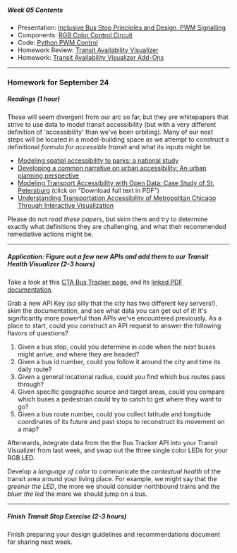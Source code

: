 ##### Week 05 Contents
- Presentation: [Inclusive Bus Stop Principles and Design, PWM Signalling](readme.md)
- Components: [RGB Color Control Circuit](circuits.md)
- Code: [Python PWM Control](python-gpio.md)
- Homework Review: [Transit Availability Visualizer](homework-answers.md)
- Homework: [Transit Availability Visualizer Add-Ons](homework.md)

-----

### Homework for September 24

##### Readings (1 hour)

These will seem divergent from our arc so far, but they are whitepapers that strive to use data to model transit accessibility (but with a very different definition of 'accessibility' than we've been orbiting). Many of our next steps will be located in a model-building space as we attempt to construct a definitional *formula for accessible transit* and what its inputs might be.

- [Modeling spatial accessibility to parks: a national study](https://ij-healthgeographics.biomedcentral.com/articles/10.1186/1476-072X-10-31)
- [Developing a common narrative on urban accessibility: An urban planning perspective](https://www.brookings.edu/research/developing-common-narrative-urban-accessibility-planning/)
- [Modeling Transport Accessibility with Open Data: Case Study of St. Petersburg](https://www.sciencedirect.com/science/article/pii/S1877050916326916) (click on "Download full text in PDF")
- [Understanding Transportation Accessibility of Metropolitan Chicago Through Interactive Visualization](https://www.evl.uic.edu/documents/yin_chicago_urbangis2015.pdf)

Please do not *read these papers*, but skim them and try to determine exactly what definitions they are challenging, and what their recommended remediative actions might be.

-----

##### Application: Figure out a few new APIs and add them to our Transit Health Visualizer (2-3 hours)

Take a look at this [CTA Bus Tracker page](https://www.transitchicago.com/developers/bustracker/), and its [linked PDF documentation](https://www.transitchicago.com/assets/1/6/cta_Bus_Tracker_API_Developer_Guide_and_Documentation_20160929.pdf).  

Grab a new API Key (so silly that the city has two different key servers!), skim the documentation, and see what data you can get out of it! It's significantly more powerful than APIs we've encountered previously. As a place to start, could you construct an API request to answer the following flavors of questions?

1. Given a bus stop, could you determine in code when the next buses might arrive, and where they are headed?
2. Given a bus id number, could you follow it around the city and time its daily route?
3. Given a general locational radius, could you find which bus routes pass through?
4. Given specific geographic source and target areas, could you compare which buses a pedestrian could try to catch to get where they want to go?
5. Given a bus route number, could you collect latitude and longitude coordinates of its future and past stops to reconstruct its movement on a map?

Afterwards, integrate data from the the Bus Tracker API into your Transit Visualizer from last week, and swap out the three single color LEDs for your RGB LED. 

Develop a *language of color* to communicate the *contextual health* of the transit area around your living place. For example, we might say that the *greener the LED*, the more we should consider northbound trains and the *bluer the led* the more we should jump on a bus.

-----

##### Finish Transit Stop Exercise (2-3 hours)

Finish preparing your design guidelines and recommendations document for sharing next week.
